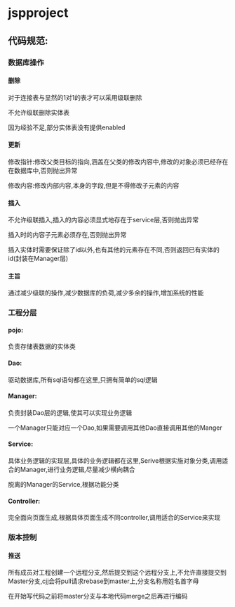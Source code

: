 # jspproject

## 代码规范:

### 数据库操作
#### 删除
   对于连接表与显然的1对1的表才可以采用级联删除
   
   不允许级联删除实体表
   
   因为经验不足,部分实体表没有提供enabled
#### 更新
   修改指针:修改父类目标的指向,涵盖在父类的修改内容中,修改的对象必须已经存在在数据库中,否则抛出异常
   
   修改内容:修改内部内容,本身的字段,但是不得修改子元素的内容
#### 插入
   不允许级联插入,插入的内容必须显式地存在于service层,否则抛出异常
   
   插入时的内容子元素必须存在,否则抛出异常
   
   插入实体时需要保证除了id以外,也有其他的元素存在不同,否则返回已有实体的id(封装在Manager层)
#### 主旨
   通过减少级联的操作,减少数据库的负荷,减少多余的操作,增加系统的性能
### 工程分层
#### pojo:
   负责存储表数据的实体类
#### Dao:
   驱动数据库,所有sql语句都在这里,只拥有简单的sql逻辑
#### Manager:
   负责封装Dao层的逻辑,使其可以实现业务逻辑
   
   一个Manager只能对应一个Dao,如果需要调用其他Dao直接调用其他的Manger
#### Service:
   具体业务逻辑的实现层,具体的业务逻辑都在这里,Serive根据实施对象分类,调用适合的Manager,进行业务逻辑,尽量减少横向耦合
   
   脱离的Manager的Service,根据功能分类
#### Controller:
   完全面向页面生成,根据具体页面生成不同controller,调用适合的Service来实现
### 版本控制
#### 推送
  所有成员对工程创建一个远程分支,然后提交到这个远程分支上,不允许直接提交到Master分支,cjj会将pull请求rebase到master上,分支名称用姓名首字母
  
  在开始写代码之前将master分支与本地代码merge之后再进行编码
